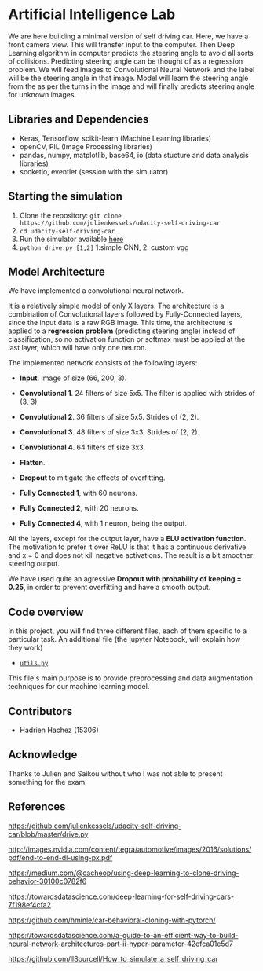 # Artificial Intelligence Lab

We are here building a minimal version of self driving car. Here, we have a front camera view. This will transfer input to the computer. Then Deep Learning algorithm in computer predicts the steering angle to avoid all sorts of collisions. Predicting steering angle can be thought of as a regression problem. We will feed images to Convolutional Neural Network and the label will be the steering angle in that image. Model will learn the steering angle from the as per the turns in the image and will finally predicts steering angle for unknown images.

## Libraries and Dependencies

- Keras, Tensorflow, scikit-learn (Machine Learning libraries)
- openCV, PIL (Image Processing libraries)
- pandas, numpy, matplotlib, base64, io (data stucture and data analysis libraries)
- socketio, eventlet (session with the simulator)

## Starting the simulation

1. Clone the repository: `git clone https://github.com/julienkessels/udacity-self-driving-car`
2. `cd udacity-self-driving-car`
3. Run the simulator available [here](https://github.com/udacity/self-driving-car-sim)
4. `python drive.py [1,2]` 1:simple CNN, 2: custom vgg

## Model Architecture

We have implemented a convolutional neural network.

It is a relatively simple model of only X layers.
The architecture is a combination of Convolutional layers followed by Fully-Connected layers, since the input data is a raw RGB image.
This time, the architecture is applied to a **regression problem** (predicting
steering angle) instead of classification, so no activation function
or softmax must be applied at the last layer, which will have only one neuron.

The implemented network consists of the following layers:

- **Input**. Image of size (66, 200, 3).
- **Convolutional 1**. 24 filters of size 5x5. The filter is applied with strides of (3, 3)
- **Convolutional 2**. 36 filters of size 5x5. Strides of (2, 2).
- **Convolutional 3**. 48 filters of size 3x3. Strides of (2, 2).
- **Convolutional 4**. 64 filters of size 3x3.

- **Flatten**.
- **Dropout** to mitigate the effects of overfitting.

- **Fully Connected 1**, with 60 neurons.
- **Fully Connected 2**, with 20 neurons.
- **Fully Connected 4**, with 1 neuron, being the output.

All the layers, except for the output layer, have a **ELU activation function**.
The motivation to prefer it over ReLU is that it has a continuous derivative
and x = 0 and does not kill negative activations. The result is a bit smoother
steering output.

We have used quite an agressive **Dropout with probability of keeping = 0.25**,
in order to prevent overfitting and have a smooth output.

## Code overview

In this project, you will find three different files, each of them specific to a particular task. An additional file (the jupyter Notebook, will explain how they work)

- [`utils.py`](utils.py)

This file's main purpose is to provide preprocessing and data augmentation techniques for our machine learning model.

## Contributors

- Hadrien Hachez (15306)


## Acknowledge

Thanks to Julien and Saikou without who I was not able to present something for the exam.

## References

https://github.com/julienkessels/udacity-self-driving-car/blob/master/drive.py

http://images.nvidia.com/content/tegra/automotive/images/2016/solutions/pdf/end-to-end-dl-using-px.pdf

https://medium.com/@cacheop/using-deep-learning-to-clone-driving-behavior-30100c0782f6

https://towardsdatascience.com/deep-learning-for-self-driving-cars-7f198ef4cfa2

https://github.com/hminle/car-behavioral-cloning-with-pytorch/

https://towardsdatascience.com/a-guide-to-an-efficient-way-to-build-neural-network-architectures-part-ii-hyper-parameter-42efca01e5d7

https://github.com/llSourcell/How_to_simulate_a_self_driving_car
